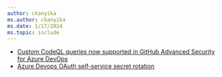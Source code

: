 ```yaml
---
author: ckanyika
ms.author: ckanyika
ms.date: 1/17/2024
ms.topic: include
---
```


- [Custom CodeQL queries now supported in GitHub Advanced Security for Azure DevOps](#custom-codeql-queries-now-supported-in-github-advanced-security-for-azure-devops)
- [Azure Devops OAuth self-service secret rotation](#azure-devops-oauth-self-service-secret-rotation)